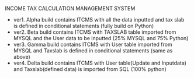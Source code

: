 INCOME TAX CALCULATION MANAGEMENT SYSTEM
  - ver1. Alpha build contains ITCMS with all the data inputted and tax slab is defined in conditional statements (fully build on Python)
  - ver2. Beta build contains ITCMS with TAXSLAB table imported from MYSQL and the User data to be inputted (25% MYSQL and 75% Python)
  - ver3. Gamma build contains ITCMS with User table imported from MYSQL and Taxslab is defined in conditional statements (same as above)
  - ver4. Delta build contains ITCMS with User table(Update and Inputdata) and Taxslab(defined data) is imported from SQL (100% python)
